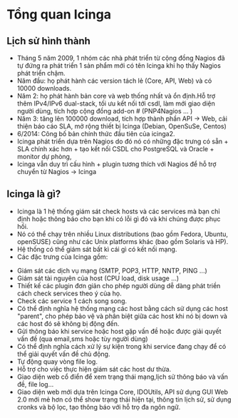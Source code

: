 # Tổng quan Icinga
## Lịch sử hình thành
- Tháng 5 năm 2009, 1 nhóm các nhà phát triển từ cộng đồng Nagios đã tự đứng ra phát triển 1 sản phẩm mới có tên Icinga khi họ thấy Nagios phát triển chậm.
- Năm đầu: họ phát hành các version tách lẻ (Core, API, Web) và có 10000 downloads.
- Năm 2: họ phát hành bản core và web thống nhất và ổn định.Hỗ trợ thêm IPv4/IPv6 dual-stack, tối ưu kết nối tới csdl, làm mới giao diện người dùng, tích hợp cộng đồng add-on # (PNP4Nagios ... )
- Năm 3: tăng lên 100000 download, tích hợp thành phần API -> Web, cải thiện báo cáo SLA, mở rộng thiết bị Icinga (Debian, OpenSuSe, Centos)
- 6/2014: Công bố bản chính thức đầu tiên của icinga2.
- Icinga phát triển dựa trên Nagios do đó nó có những đặc trưng có sẵn + SLA chính xác hơn + tạo kết nối CSDL cho PostgreSQL và Oracle + monitor dự phòng,
- Icinga vẫn duy trì cấu hình + plugin tương thích với Nagios để hỗ trợ chuyển từ Nagios -> Icinga

## Icinga là gì?
- Icinga là 1 hệ thống giám sát check hosts và các services mà bạn chỉ định hoặc thông báo cho bạn khi có lỗi gì đó và khi chúng được phục hồi.
- Nó có thể chạy trên nhiều Linux distributions (bao gồm Fedora, Ubuntu, openSUSE) cũng như các Unix platforms khác (bao gồm Solaris và HP).
- Hệ thống có thể giám sát bất kì cái gì có kết nối mạng.
- Các đặc trưng của Icinga gồm:
<ul>
	<li>Giám sát các dịch vụ mạng (SMTP, POP3, HTTP, NNTP, PING ...)</li>
	<li>Giám sát tài nguyên của host (CPU load, disk usage ...)</li>
	<li>Thiết kế các plugin đơn giản cho phép người dùng dễ dàng phát triền cách check services theo ý của họ.</li>
	<li>Check các service 1 cách song song.</li>
	<li>Có thể định nghĩa hệ thống mạng các host bằng cách sử dụng các host "parent", cho phép bảo vệ và phân biệt giữa các host khi nó bị down và các host đó sẽ không bị động đến.</li>
	<li>Gửi thông báo khi service hoặc host gặp vấn đề hoặc được giải quyết vấn đề (qua email,sms hoặc tùy người dùng)</li>
	<li>Có thể định nghĩa cách xử lý sự kiện trong khi service đang chạy để có thể giải quyết vấn đề chủ động.</li>
	<li>Tự động quay vòng file log.</li>
	<li>Hỗ trợ cho việc thực hiện giám sát các host dư thừa.</li>
	<li>Giao diện web cổ điển để xem trạng thái mạng,lịch sử thông báo và vấn đề, file log...</li>
	<li>Giao diện web mới dựa trên Icinga Core, IDOUtils, API sử dụng GUI Web 2.0 mới mẻ hơn có thể show trạng thái hiện tại, thông tin lịch sử, sử dụng cronks và bộ lọc, tạo thông báo với hỗ trọ đa ngôn ngữ.</li>
</ul>


